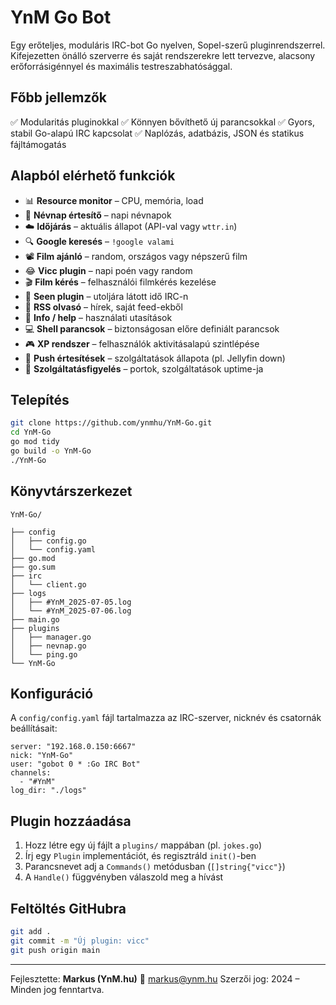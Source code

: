 # YnM Go Bot

Egy erőteljes, moduláris IRC-bot Go nyelven, Sopel-szerű pluginrendszerrel. Kifejezetten önálló szerverre és saját rendszerekre lett tervezve, alacsony erőforrásigénnyel és maximális testreszabhatósággal.

## Főbb jellemzők

✅ Modularitás pluginokkal
✅ Könnyen bővíthető új parancsokkal
✅ Gyors, stabil Go-alapú IRC kapcsolat
✅ Naplózás, adatbázis, JSON és statikus fájltámogatás

## Alapból elérhető funkciók

* 📊 **Resource monitor** – CPU, memória, load
* 🧍 **Névnap értesítő** – napi névnapok
* ☁️ **Időjárás** – aktuális állapot (API-val vagy `wttr.in`)
* 🔍 **Google keresés** – `!google valami`
* 📽️ **Film ajánló** – random, országos vagy népszerű film
* 😂 **Vicc plugin** – napi poén vagy random
* 🎬 **Film kérés** – felhasználói filmkérés kezelése
* 📆 **Seen plugin** – utoljára látott idő IRC-n
* 📡 **RSS olvasó** – hírek, saját feed-ekből
* 💬 **Info / help** – használati utasítások
* 💻 **Shell parancsok** – biztonságosan előre definiált parancsok
* 🎮 **XP rendszer** – felhasználók aktivitásalapú szintlépése
* 🔔 **Push értesítések** – szolgáltatások állapota (pl. Jellyfin down)
* 🔧 **Szolgáltatásfigyelés** – portok, szolgáltatások uptime-ja

## Telepítés

```bash
git clone https://github.com/ynmhu/YnM-Go.git
cd YnM-Go
go mod tidy
go build -o YnM-Go
./YnM-Go
```

## Könyvtárszerkezet

```
YnM-Go/

├── config
│   ├── config.go
│   └── config.yaml
├── go.mod
├── go.sum
├── irc
│   └── client.go
├── logs
│   ├── #YnM_2025-07-05.log
│   └── #YnM_2025-07-06.log
├── main.go
├── plugins
│   ├── manager.go
│   ├── nevnap.go
│   └── ping.go
└── YnM-Go

```

## Konfiguráció

A `config/config.yaml` fájl tartalmazza az IRC-szerver, nicknév és csatornák beállításait:

```
server: "192.168.0.150:6667"
nick: "YnM-Go"
user: "gobot 0 * :Go IRC Bot"
channels:
  - "#YnM"
log_dir: "./logs"

```

## Plugin hozzáadása

1. Hozz létre egy új fájlt a `plugins/` mappában (pl. `jokes.go`)
2. Írj egy `Plugin` implementációt, és regisztráld `init()`-ben
3. Parancsnevet adj a `Commands()` metódusban (`[]string{"vicc"}`)
4. A `Handle()` függvényben válaszold meg a hívást

## Feltöltés GitHubra

```bash
git add .
git commit -m "Új plugin: vicc"
git push origin main
```

---

Fejlesztette: **Markus (YnM.hu)**
📧 [markus@ynm.hu](mailto:markus@ynm.hu)
Szerzői jog: 2024 – Minden jog fenntartva.
